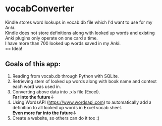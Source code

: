 # vocabConverter
Kindle stores word lookups in vocab.db file which I'd want to use for my Anki. <br> Kindle does not store definitions along with looked up words and existing Anki
plugins only operate on one card a time. <br> I have more than 700 looked up words saved in my Anki. <br>
== Idea!
## Goals of this app:
1. Reading from vocab.db through Python with SQLite.
2. Retrieving stem of looked up words along with book name and context each word was used in.
3. Converting above data into .xls file (Excel). <br>
**Far into the future**↓
5. Using WordsAPI (https://www.wordsapi.com) to automatically add a definition to all looked up words in Excel vocab sheet. <br>
**Even more far into the future**↓
6. Create a website, so others can do it too :)
